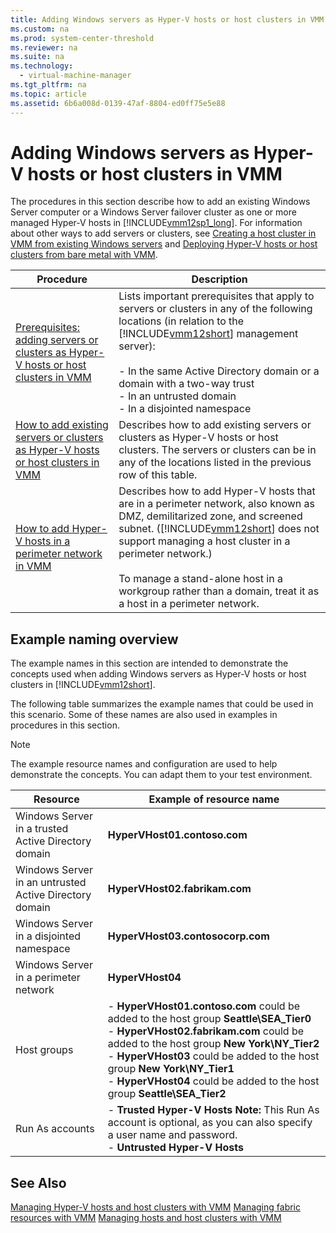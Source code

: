 ```yaml
---
title: Adding Windows servers as Hyper-V hosts or host clusters in VMM
ms.custom: na
ms.prod: system-center-threshold
ms.reviewer: na
ms.suite: na
ms.technology: 
  - virtual-machine-manager
ms.tgt_pltfrm: na
ms.topic: article
ms.assetid: 6b6a008d-0139-47af-8804-ed0ff75e5e88
---
```

# Adding Windows servers as Hyper-V hosts or host clusters in VMM
The procedures in this section describe how to add an existing Windows Server computer or a Windows Server failover cluster as one or more managed Hyper\-V hosts in [!INCLUDE[vmm12sp1_long](../Token/vmm12sp1_long_md.md)]. For information about other ways to add servers or clusters, see [Creating a host cluster in VMM from existing Windows servers](../Topic/Creating-a-host-cluster-in-VMM-from-existing-Windows-servers.md) and [Deploying Hyper-V hosts or host clusters from bare metal with VMM](../Topic/Deploying-Hyper-V-hosts-or-host-clusters-from-bare-metal-with-VMM.md).

|Procedure|Description|
|-------------|---------------|
|[Prerequisites: adding servers or clusters as Hyper-V hosts or host clusters in VMM](../Topic/Prerequisites--adding-servers-or-clusters-as-Hyper-V-hosts-or-host-clusters-in-VMM.md)|Lists important prerequisites that apply to servers or clusters in any of the following locations \(in relation to the [!INCLUDE[vmm12short](../Token/vmm12short_md.md)] management server\):<br /><br />-   In the same Active Directory domain or a domain with a two\-way trust<br />-   In an untrusted domain<br />-   In a disjointed namespace|
|[How to add existing servers or clusters as Hyper-V hosts or host clusters in VMM](../Topic/How-to-add-existing-servers-or-clusters-as-Hyper-V-hosts-or-host-clusters-in-VMM.md)|Describes how to add existing servers or clusters as Hyper\-V hosts or host clusters. The servers or clusters can be in any of the locations listed in the previous row of this table.|
|[How to add Hyper-V hosts in a perimeter network in VMM](../Topic/How-to-add-Hyper-V-hosts-in-a-perimeter-network-in-VMM.md)|Describes how to add Hyper\-V hosts that are in a perimeter network, also known as DMZ, demilitarized zone, and screened subnet. \([!INCLUDE[vmm12short](../Token/vmm12short_md.md)] does not support managing a host cluster in a perimeter network.\)<br /><br />To manage a stand\-alone host in a workgroup rather than a domain, treat it as a host in a perimeter network.|

## Example naming overview
The example names in this section are intended to demonstrate the concepts used when adding Windows servers as Hyper\-V hosts or host clusters in [!INCLUDE[vmm12short](../Token/vmm12short_md.md)].

The following table summarizes the example names that could be used in this scenario. Some of these names are also used in examples in procedures in this section.

> [!NOTE]
> The example resource names and configuration are used to help demonstrate the concepts. You can adapt them to your test environment.

|Resource|Example of resource name|
|------------|----------------------------|
|Windows Server in a trusted Active Directory domain|**HyperVHost01.contoso.com**|
|Windows Server in an untrusted Active Directory domain|**HyperVHost02.fabrikam.com**|
|Windows Server in a disjointed namespace|**HyperVHost03.contosocorp.com**|
|Windows Server in a perimeter network|**HyperVHost04**|
|Host groups|-   **HyperVHost01.contoso.com** could be added to the host group **Seattle\\SEA\_Tier0**<br />-   **HyperVHost02.fabrikam.com** could be added to the host group **New York\\NY\_Tier2**<br />-   **HyperVHost03** could be added to the host group **New York\\NY\_Tier1**<br />-   **HyperVHost04** could be added to the host group **Seattle\\SEA\_Tier2**|
|Run As accounts|-   **Trusted Hyper\-V Hosts** **Note:**     This Run As account is optional, as you can also specify a user name and password.<br />-   **Untrusted Hyper\-V Hosts**|

## See Also
[Managing Hyper-V hosts and host clusters with VMM](../Topic/Managing-Hyper-V-hosts-and-host-clusters-with-VMM.md)
[Managing fabric resources with VMM](../Topic/Managing-fabric-resources-with-VMM.md)
[Managing hosts and host clusters with VMM](../Topic/Managing-hosts-and-host-clusters-with-VMM.md)

